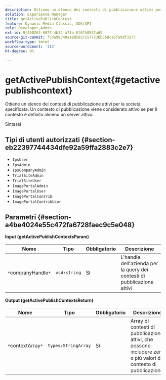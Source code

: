 ```yaml
---
description: Ottiene un elenco dei contesti di pubblicazione attivi per la società specificata. Un contesto di pubblicazione viene considerato attivo se per il contesto è definito almeno un server attivo.
solution: Experience Manager
title: getActivePublishContext
feature: Dynamic Media Classic, SDK/API
role: Developer,Admin
exl-id: 9f450263-6877-4b32-a71a-8f67b0537a69
source-git-commit: fcda99340a18d5037157723bb3bdca5fa9df3277
workflow-type: tm+mt
source-wordcount: '113'
ht-degree: 9%

---
```


# getActivePublishContext{#getactivepublishcontext}

Ottiene un elenco dei contesti di pubblicazione attivi per la società specificata. Un contesto di pubblicazione viene considerato attivo se per il contesto è definito almeno un server attivo.

Sintassi

## Tipi di utenti autorizzati {#section-eb22397744434dfe92a59ffa2883c2e7}

* `IpsUser`
* `IpsAdmin`
* `IpsCompanyAdmin`
* `TrialSiteAdmin`
* `TrialSiteUser`
* `ImagePortalAdmin`
* `ImagePortalUser`
* `ImagePortalContrib`
* `ImagePortalContribUser`

## Parametri {#section-a4be4024e55c472fa6728faec9c5e048}

**Input (getActivePublishContextsParam)**

| Nome | Tipo | Obbligatorio | Descrizione |
|---|---|---|---|
| `*`companyHandle`*` | `xsd:string` | Sì | L&#39;handle dell&#39;azienda per la query dei contesti di pubblicazione attivi |

**Output (getActivePublishContextsReturn)**

| Nome | Tipo | Obbligatorio | Descrizione |
|---|---|---|---|
| `*`contextArray`*` | `types:StringArray` | Sì | Array di contesti di pubblicazione attivi, che possono includere zero o più valori dal contesto di pubblicazione. |
